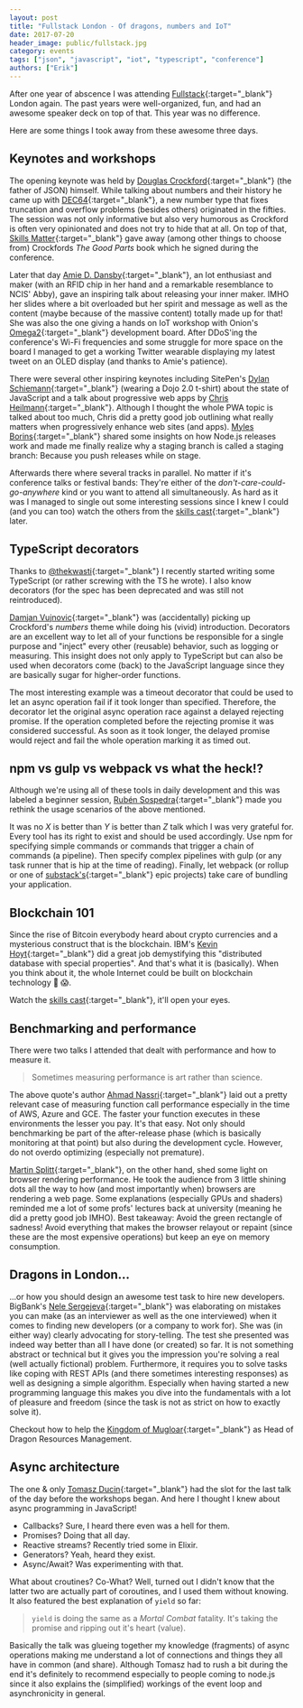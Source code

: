 ```yaml
---
layout: post
title: "Fullstack London - Of dragons, numbers and IoT"
date: 2017-07-20
header_image: public/fullstack.jpg
category: events
tags: ["json", "javascript", "iot", "typescript", "conference"]
authors: ["Erik"]
---
```


<style>
.twitter-tweet {
  margin: auto;
}
</style>

After one year of abscence I was attending [Fullstack](https://skillsmatter.com/conferences/8264-fullstack-2017-the-conference-on-javascript-node-and-internet-of-things){:target="_blank"} London again. The past years were well-organized, fun, and had an awesome speaker deck on top of that.
This year was no difference.

Here are some things I took away from these awesome three days.

## Keynotes and workshops

The opening keynote was held by [Douglas Crockford](https://github.com/douglascrockford){:target="_blank"} (the father of JSON) himself.
While talking about numbers and their history he came up with [DEC64](http://dec64.com/){:target="_blank"}, a new number type that fixes truncation and overflow problems (besides others) originated in the fifties.
The session was not only informative but also very humorous as Crockford is often very opinionated and does not try to hide that at all.
On top of that, [Skills Matter](https://skillsmatter.com){:target="_blank"} gave away (among other things to choose from) Crockfords _The Good Parts_ book which he signed during the conference.

Later that day [Amie D. Dansby](https://twitter.com/amiedoubleD){:target="_blank"}, an Iot enthusiast and maker (with an RFID chip in her hand and a remarkable resemblance to NCIS' Abby), gave an inspiring talk about releasing your inner maker.
IMHO her slides where a bit overloaded but her spirit and message as well as the content (maybe because of the massive content) totally made up for that!
She was also the one giving a hands on IoT workshop with Onion's [Omega2](https://onion.io){:target="_blank"} development board.
After DDoS'ing the conference's Wi-Fi frequencies and some struggle for more space on the board I managed to get a working Twitter wearable displaying my latest tweet on an OLED display (and thanks to Amie's patience).

There were several other inspiring keynotes including SitePen's [Dylan Schiemann](https://twitter.com/dylans){:target="_blank"} (wearing a Dojo 2.0 t-shirt) about the state of JavaScript and a talk about progressive web apps by [Chris Heilmann](https://twitter.com/codepo8){:target="_blank"}.
Although I thought the whole PWA topic is talked about too much, Chris did a pretty good job outlining what really matters when progressively enhance web sites (and apps).
[Myles Borins](https://twitter.com/MylesBorins){:target="_blank"} shared some insights on how Node.js releases work and made me finally realize why a staging branch is called a staging branch: Because you push releases while on stage.

Afterwards there where several tracks in parallel.
No matter if it's conference talks or festival bands: They're either of the _don't-care-could-go-anywhere_ kind or you want to attend all simultaneously.
As hard as it was I managed to single out some interesting sessions since I knew I could (and you can too) watch the others from the [skills cast](https://skillsmatter.com/conferences/8264-fullstack-2017-the-conference-on-javascript-node-and-internet-of-things#program){:target="_blank"} later.

## TypeScript decorators

Thanks to [@thekwasti](https://twitter.com/thekwasti){:target="_blank"} I recently started writing some TypeScript (or rather screwing with the TS he wrote).
I also know decorators (for the spec has been deprecated and was still not reintroduced).

[Damjan Vujnovic](https://twitter.com/returnthis){:target="_blank"} was (accidentally) picking up Crockford's _numbers_ theme while doing his (vivid) introduction.
Decorators are an excellent way to let all of your functions be responsible for a single purpose and "inject" every other (reusable) behavior, such as logging or measuring.
This insight does not only apply to TypeScript but can also be used when decorators come (back) to the JavaScript language since they are basically sugar for higher-order functions.

The most interesting example was a timeout decorator that could be used to let an async operation fail if it took longer than specified.
Therefore, the decorator let the original async operation race against a delayed rejecting promise.
If the operation completed before the rejecting promise it was considered successful.
As soon as it took longer, the delayed promise would reject and fail the whole operation marking it as timed out.

## npm vs gulp vs webpack vs what the heck!?

Although we're using all of these tools in daily development and this was labeled a beginner session, [Rubén Sospedra](https://twitter.com/sospedra_r){:target="_blank"} made you rethink the usage scenarios of the above mentioned.

It was no _X_ is better than _Y_ is better than _Z_ talk which I was very grateful for.
Every tool has its right to exist and should be used accordingly.
Use npm for specifying simple commands or commands that trigger a chain of commands (a pipeline).
Then specify complex pipelines with gulp (or any task runner that is hip at the time of reading).
Finally, let webpack (or rollup or one of [substack's](https://github.com/substack){:target="_blank"} epic projects) take care of bundling your application.

## Blockchain 101

Since the rise of Bitcoin everybody heard about crypto currencies and a mysterious construct that is the blockchain.
IBM's [Kevin Hoyt](https://twitter.com/krhoyt){:target="_blank"} did a great job demystifying this "distributed database with special properties".
And that's what it is (basically).
When you think about it, the whole Internet could be built on blockchain technology 🤔 😱.

Watch the [skills cast](https://skillsmatter.com/skillscasts/10360-understanding-blockchain){:target="_blank"}, it'll open your eyes.

## Benchmarking and performance

There were two talks I attended that dealt with performance and how to measure it.

> Sometimes measuring performance is art rather than science.

The above quote's author [Ahmad Nassri](https://twitter.com/AhmadNassri){:target="_blank"} laid out a pretty relevant case of measuring function call performance especially in the time of AWS, Azure and GCE.
The faster your function executes in these environments the lesser you pay.
It's that easy.
Not only should benchmarking be part of the after-release phase (which is basically monitoring at that point) but also during the development cycle.
However, do not overdo optimizing (especially not premature).

[Martin Splitt](https://twitter.com/g33konaut){:target="_blank"}, on the other hand, shed some light on browser rendering performance.
He took the audience from 3 little shining dots all the way to how (and most importantly when) browsers are rendering a web page.
Some explanations (especially GPUs and shaders) reminded me a lot of some profs' lectures back at university (meaning he did a pretty good job IMHO).
Best takeaway: Avoid the green rectangle of sadness!
Avoid everything that makes the browser relayout or repaint (since these are the most expensive operations) but keep an eye on memory consumption.

## Dragons in London...

...or how you should design an awesome test task to hire new developers.
BigBank's [Nele Sergejeva](https://twitter.com/nelesergejeva){:target="_blank"} was elaborating on mistakes you can make (as an interviewer as well as the one interviewed) when it comes to finding new developers (or a company to work for).
She was (in either way) clearly advocating for story-telling.
The test she presented was indeed way better than all I have done (or created) so far.
It is not something abstract or technical but it gives you the impression you're solving a real (well actually fictional) problem.
Furthermore, it requires you to solve tasks like coping with REST APIs (and there sometimes interesting responses) as well as designing a simple algorithm.
Especially when having started a new programming language this makes you dive into the fundamentals with a lot of pleasure and freedom (since the task is not as strict on how to exactly solve it).

Checkout how to help the [Kingdom of Mugloar](http://dragonsofmugloar.com){:target="_blank"} as Head of Dragon Resources Management.

## Async architecture

The one & only [Tomasz Ducin](https://twitter.com/tomasz_ducin){:target="_blank"} had the slot for the last talk of the day before the workshops began.
And here I thought I knew about async programming in JavaScript!
- Callbacks? Sure, I heard there even was a hell for them.
- Promises? Doing that all day.
- Reactive streams? Recently tried some in Elixir.
- Generators? Yeah, heard they exist.
- Async/Await? Was experimenting with that.

What about croutines?
Co-What?
Well, turned out I didn't know that the latter two are actually part of coroutines, and I used them without knowing.
It also featured the best explanation of `yield` so far:

> `yield` is doing the same as a _Mortal Combat_ fatality. It's taking the promise and ripping out it's heart (value).

Basically the talk was glueing together my knowledge (fragments) of async operations making me understand a lot of connections and things they all have in common (and share).
Although Tomasz had to rush a bit during the end it's definitely to recommend especially to people coming to node.js since it also explains the (simplified) workings of the event loop and asynchronicity in general.
